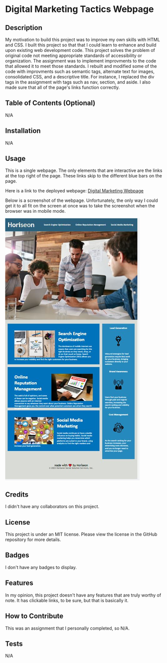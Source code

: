 # Digital Marketing Tactics Webpage

## Description

My motivation to build this project was to improve my own skills with HTML and CSS.  I built this project so that that I could learn to enhance and build upon 
existing web development code.  This project solves the problem of original code not meeting appropriate standards of accessibility or organization.  The 
assignment was to implement improvments to the code that allowed it to meet those standards.  I rebuilt and modified some of the code with improvments such as 
semantic tags, alternate text for images, consolidated CSS, and a descriptive title.  For instance, I replaced the div tags in the assignment with tags such 
as nav, section, and aside.  I also made sure that all of the page's links function correctly.

## Table of Contents (Optional)

N/A

## Installation

N/A

## Usage

This is a single webpage.  The only elements that are interactive are the links at the top right of the page.  These links skip to the different
blue bars on the page.  

Here is a link to the deployed webpage: [Digital Marketing Webpage](https://theboss1485.github.io/osu-bootcamp-module-1-challenge)

Below is a screenshot of the webpage.  Unfortunately, the only way I could get it to all fit on the screen at once was to take the screenshot when the browser was in mobile mode.

 ![A screenshot of the digital marketing webpage](/assets/images/screenshot-of-webpage.JPG)

## Credits

I didn't have any collaborators on this project.

## License

This project is under an MIT license.  Please view the license in the GitHub repository for more details.

## Badges

I don't have any badges to display.

## Features

In my opinion, this project doesn't have any features that are truly worthy of note.  It has clickable links, to be sure, but that is basically it.

## How to Contribute

This was an assignment that I personally completed, so N/A.

## Tests

N/A